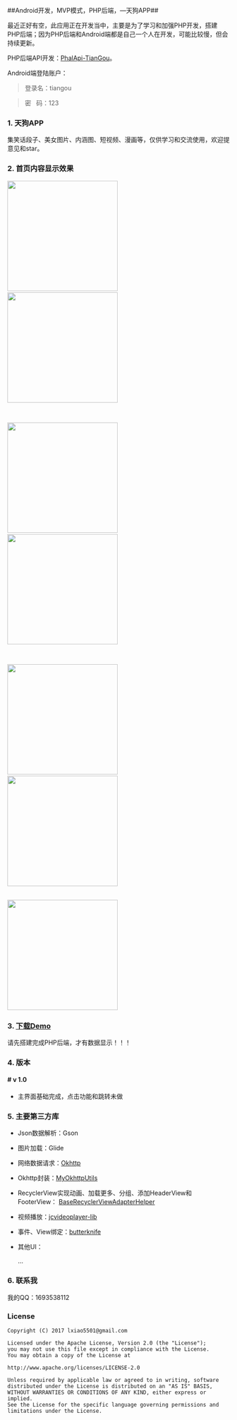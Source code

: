 ##Android开发，MVP模式，PHP后端，—天狗APP##

最近正好有空，此应用正在开发当中，主要是为了学习和加强PHP开发，搭建PHP后端；因为PHP后端和Android端都是自己一个人在开发，可能比较慢，但会持续更新。

PHP后端API开发：[PhalApi-TianGou](https://github.com/xiao91/PhalApi-TianGou)。

Android端登陆账户：

> 登录名：tiangou

> 密&nbsp;&nbsp;&nbsp;码：123

### 1. 天狗APP ###

集笑话段子、美女图片、内涵图、短视频、漫画等，仅供学习和交流使用，欢迎提意见和star。

### 2. 首页内容显示效果 ###

<img src="https://github.com/xiao91/Android-TianGou/raw/master/pic/首页_段子.png" width="250">&nbsp;&nbsp;&nbsp;&nbsp;&nbsp;&nbsp;&nbsp;&nbsp;<img src="https://github.com/xiao91/Android-TianGou/raw/master/pic/首页_故事2.png" width="250">

<br/>

<img src="https://github.com/xiao91/Android-TianGou/raw/master/pic/首页_漫画.png" width="250">&nbsp;&nbsp;&nbsp;&nbsp;&nbsp;&nbsp;&nbsp;&nbsp;<img src="https://github.com/xiao91/Android-TianGou/raw/master/pic/首页_美女图片.png" width="250">

<br/>

<img src="https://github.com/xiao91/Android-TianGou/raw/master/pic/首页_视频.png" width="250">&nbsp;&nbsp;&nbsp;&nbsp;&nbsp;&nbsp;&nbsp;&nbsp;<img src="https://github.com/xiao91/Android-TianGou/raw/master/pic/首页_视频2.png" width="250">

<br/>

<img src="https://github.com/xiao91/Android-TianGou/raw/master/pic/内容详情.png" width="250">

### 3. [下载Demo](https://github.com/xiao91/Android-TianGou/raw/master/pic/tiangou_1.0.apk) ###

请先搭建完成PHP后端，才有数据显示！！！

### 4. 版本 ###

####  # v 1.0

- 主界面基础完成，点击功能和跳转未做


### 5. 主要第三方库 ###

- Json数据解析：Gson

- 图片加载：Glide

- 网络数据请求：[Okhttp](https://github.com/square/okhttp)

- Okhttp封装：[MyOkhttpUtils](https://github.com/tsy12321/MyOkHttp)

- RecyclerView实现动画、加载更多、分组、添加HeaderView和FooterView：
[BaseRecyclerViewAdapterHelper](https://github.com/CymChad/BaseRecyclerViewAdapterHelper)

- 视频播放：[jcvideoplayer-lib](https://github.com/lipangit/JieCaoVideoPlayer)

- 事件、View绑定：[butterknife](https://github.com/JakeWharton/butterknife)

- 其他UI：

	...

### 6. 联系我 ###

我的QQ：1693538112

### License ###

    Copyright (C) 2017 lxiao5501@gmail.com

    Licensed under the Apache License, Version 2.0 (the "License");
    you may not use this file except in compliance with the License.
    You may obtain a copy of the License at
    
    http://www.apache.org/licenses/LICENSE-2.0
    
    Unless required by applicable law or agreed to in writing, software
    distributed under the License is distributed on an "AS IS" BASIS,
    WITHOUT WARRANTIES OR CONDITIONS OF ANY KIND, either express or implied.
    See the License for the specific language governing permissions and
    limitations under the License.